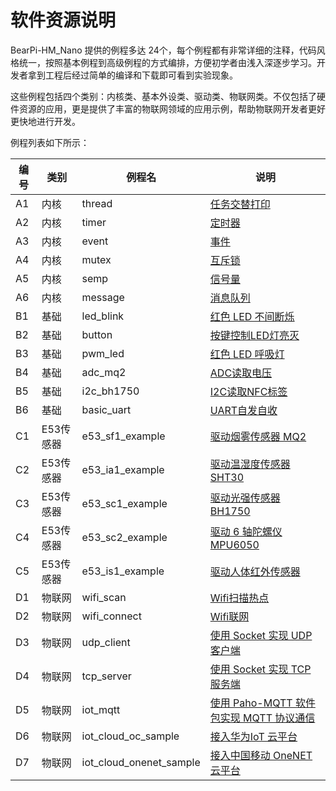 # 软件资源说明

BearPi-HM_Nano 提供的例程多达 24个，每个例程都有非常详细的注释，代码风格统一，按照基本例程到高级例程的方式编排，方便初学者由浅入深逐步学习。开发者拿到工程后经过简单的编译和下载即可看到实验现象。

这些例程包括四个类别：内核类、基本外设类、驱动类、物联网类。不仅包括了硬件资源的应用，更是提供了丰富的物联网领域的应用示例，帮助物联网开发者更好更快地进行开发。

例程列表如下所示：

| 编号 | 类别   | 例程名           | 说明                                                         |
| ---- | ------ | ---------------- | ------------------------------------------------------------ |
| A1   | 内核   | thread           |   [任务交替打印](/applications/BearPi/BearPi-HM_Nano/sample/A1_kernal_thread/README.md)  |
| A2   | 内核   | timer            |  [定时器  ](/applications/BearPi/BearPi-HM_Nano/sample/A2_kernel_timer/README.md)                                                      |
| A3   | 内核   | event            |   [事件](/applications/BearPi/BearPi-HM_Nano/sample/A3_kernel_event/README.md)|
| A4   | 内核   | mutex            |   [互斥锁](/applications/BearPi/BearPi-HM_Nano/sample/A4_kernel_mutex/README.md)|
| A5   | 内核   | semp             |   [信号量](/applications/BearPi/BearPi-HM_Nano/sample/A5_kernel_semaphore/README.md)|
| A6   | 内核   | message           |    [消息队列](/applications/BearPi/BearPi-HM_Nano/sample/A6_kernel_message/README.md)|
| B1   | 基础   | led_blink        |   [红色 LED 不间断烁](/applications/BearPi/BearPi-HM_Nano/sample/B1_basic_led_blink/README.md)|
| B2   | 基础   | button           |   [按键控制LED灯亮灭](/applications/BearPi/BearPi-HM_Nano/sample/B2_basic_button/README.md)|
| B3   | 基础   | pwm_led          |   [红色 LED 呼吸灯](/applications/BearPi/BearPi-HM_Nano/sample/B3_basic_pwm_led/README.md)|
| B4   | 基础   | adc_mq2          |   [ADC读取电压](/applications/BearPi/BearPi-HM_Nano/sample/B4_basic_adc/README.md)|
| B5   | 基础   | i2c_bh1750       |   [I2C读取NFC标签](/applications/BearPi/BearPi-HM_Nano/sample/B5_basic_i2c_nfc/README.md)|
| B6   | 基础   | basic_uart       |   [UART自发自收](/applications/BearPi/BearPi-HM_Nano/sample/B6_basic_uart/README.md)|
| C1   | E53传感器   | e53_sf1_example        |       [驱动烟雾传感器 MQ2](/applications/BearPi/BearPi-HM_Nano/sample/C1_e53_sf1_mq2/README.md)|
| C2   | E53传感器   | e53_ia1_example              |   [驱动温湿度传感器 SHT30](/applications/BearPi/BearPi-HM_Nano/sample/C2_e53_ia1_temp_humi_pls/README.md)|
| C3   | E53传感器   | e53_sc1_example             |   [驱动光强传感器 BH1750](/applications/BearPi/BearPi-HM_Nano/sample/C3_e53_sc1_pls/README.md)|
| C4   | E53传感器   | e53_sc2_example        |   [驱动 6 轴陀螺仪 MPU6050](/applications/BearPi/BearPi-HM_Nano/sample/C4_e53_sc2_axis/README.md)|
| C5   | E53传感器   | e53_is1_example              |   [驱动人体红外传感器](/applications/BearPi/BearPi-HM_Nano/sample/C5_e53_is1_infrared/README.md)|
| D1   | 物联网 | wifi_scan        |   [Wifi扫描热点](/applications/BearPi/BearPi-HM_Nano/sample/D1_iot_wifi_scan/README.md)|
| D2   | 物联网 | wifi_connect     |   [Wifi联网](/applications/BearPi/BearPi-HM_Nano/sample/D2_iot_wifi_connect/README.md)|
| D3   | 物联网 | udp_client       |   [使用 Socket 实现 UDP 客户端](/applications/BearPi/BearPi-HM_Nano/sample/D3_iot_udp_client/README.md)|
| D4   | 物联网 | tcp_server       |   [使用 Socket 实现 TCP 服务端](/applications/BearPi/BearPi-HM_Nano/sample/D4_iot_tcp_server/README.md)|
| D5   | 物联网 | iot_mqtt             |   [使用 Paho-MQTT 软件包实现 MQTT 协议通信](/applications/BearPi/BearPi-HM_Nano/sample/D5_iot_mqtt/README.md)|
| D6   | 物联网 | iot_cloud_oc_sample     |  [接入华为IoT 云平台](/applications/BearPi/BearPi-HM_Nano/sample/D6_iot_cloud_oc/README.md)|
| D7   | 物联网 | iot_cloud_onenet_sample         |   [接入中国移动 OneNET 云平台](/applications/BearPi/BearPi-HM_Nano/sample/D7_iot_cloud_onenet/README.md)|
